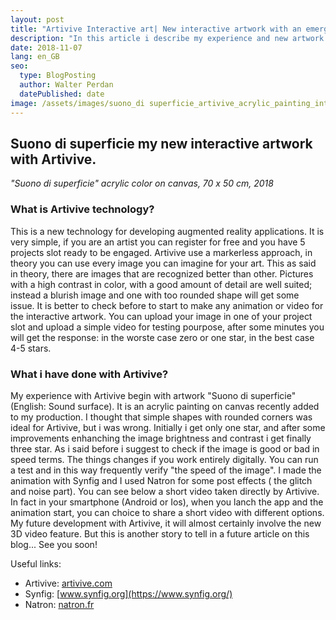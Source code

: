 ```yaml
---
layout: post
title: "Artivive Interactive art| New interactive artwork with an emerging technology by Walter Perdan"
description: "In this article i describe my experience and new artwork 'Suono di superifcie' (En: Sound surface) made with Artivive technology. This is an emerging technology for augmented reality."
date: 2018-11-07
lang: en_GB
seo:
  type: BlogPosting
  author: Walter Perdan
  datePublished: date
image: /assets/images/suono_di superficie_artivive_acrylic_painting_interactive_art_Walter_Perdan.jpg
---
```

## Suono di superficie my new interactive artwork with Artivive.
<a href="https://www.walterperdan.com/en/artworks/painting/2018-painting/sound-surface-artivive"><amp-img src="/assets/images/suono_di superficie_artivive_acrylic_painting_interactive_art_Walter_Perdan.jpg" alt="'Suono di superficie' interactive acrylic painting made with Artivive by Walter Perdan"  width="720px" height="506px" layout="responsive"></amp-img></a>
_"Suono di superficie" acrylic color on canvas, 70 x 50 cm, 2018_
### What is Artivive technology?
This is a new technology for developing augmented reality applications. It is very simple,
if you are an artist you can register for free and you have 5 projects slot ready to be engaged.
Artivive use a markerless approach, in theory you can use every image you can imagine for your art.
This as said in theory, there are images that are recognized better than other. Pictures with a high contrast in color,
with a good amount of detail are well suited; instead a blurish image and one with too rounded shape will get some issue.
It is better to check before to start to make any animation or video for the interactive artwork.
You can upload your image in one of your project slot and upload a simple video for testing pourpose,
 after some minutes you will get the response: in the worste case zero or one star, in the best case 4-5 stars.

### What i have done with Artivive?
My experience with Artivive begin with artwork "Suono di superficie" (English: Sound surface).
It is an acrylic painting on canvas recently added to my production. I thought that simple shapes with rounded corners
 was ideal for Artivive, but i was wrong. Initially i get only one star, and after some improvements
enhanching the image brightness and contrast i get finally three star. As i said before i suggest to check if the image is good or bad
 in speed terms. The things changes if you work entirely digitally. You can run a test and in this way frequently
  verify "the speed of the image".
I made the animation with Synfig and I used Natron for some post effects ( the glitch and noise part). You can see below a short video
taken directly by Artivive. In fact in your smartphone (Android or Ios), when you lanch the app and the animation
 start, you can choice to share a short video with different options.
My future development with Artivive, it will almost certainly involve the new 3D video feature.
But this is another story to tell in a future article on this blog... See you soon!

<amp-youtube data-videoid="ckKJDEf58qA" layout="responsive" width="560" height="315"></amp-youtube>

Useful links:

- Artivive: [artivive.com](https://artivive.com)
- Synfig: [www.synfig.org](https://www.synfig.org/)
- Natron: [natron.fr](https://natron.fr/)

